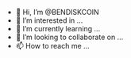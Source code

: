 - 👋 Hi, I’m @BENDISKCOIN
- 👀 I’m interested in ...
- 🌱 I’m currently learning ...
- 💞️ I’m looking to collaborate on ...
- 📫 How to reach me ...

<!---
BENDISKCOIN/BENDISKCOIN is a ✨ special ✨ repository because its `README.md` (this file) appears on your GitHub profile.
You can click the Preview link to take a look at your changes.
--->
